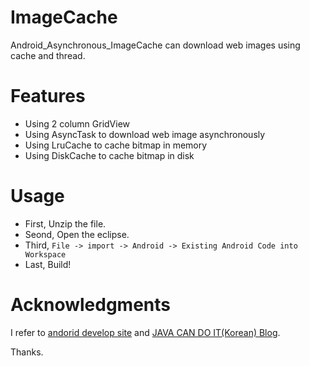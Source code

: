 ImageCache
===========

Android_Asynchronous_ImageCache can download web images using cache and thread.

Features
========

* Using 2 column GridView
* Using AsyncTask to download web image asynchronously
* Using LruCache to cache bitmap in memory
* Using DiskCache to cache bitmap in disk


Usage
=========
* First, Unzip the file.
* Seond, Open the eclipse.
* Third, ```File -> import -> Android -> Existing Android Code into Workspace```
* Last, Build! 

Acknowledgments
===============
I refer to <a href="http://developer.android.com/training/displaying-bitmaps/cache-bitmap.html">andorid develop site</a> and <a href="http://javacan.tistory.com/237">JAVA CAN DO IT(Korean) Blog</a>.

Thanks.
